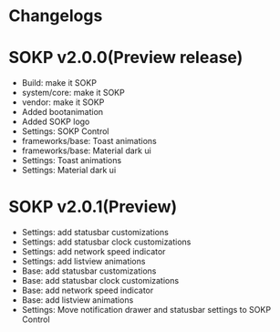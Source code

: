 Changelogs
===========
# SOKP v2.0.0(Preview release)
- Build: make it SOKP
- system/core: make it SOKP
- vendor: make it SOKP
- Added bootanimation
- Added SOKP logo
- Settings: SOKP Control
- frameworks/base: Toast animations
- frameworks/base: Material dark ui
- Settings: Toast animations
- Settings: Material dark ui

# SOKP v2.0.1(Preview)
- Settings: add statusbar customizations
- Settings: add statusbar clock customizations
- Settings: add network speed indicator
- Settings: add listview animations
- Base: add statusbar customizations
- Base: add statusbar clock customizations
- Base: add network speed indicator
- Base: add listview animations
- Settings: Move notification drawer and statusbar settings to SOKP Control
